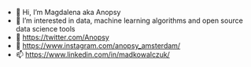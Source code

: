 - 👋 Hi, I’m Magdalena aka Anopsy
- 👀 I’m interested in data, machine learning algorithms and open source data science tools
- 🌱 https://twitter.com/Anopsy
- 💞️ https://www.instagram.com/anopsy_amsterdam/ 
- 📫 https://www.linkedin.com/in/madkowalczuk/ 

<!---
anopsy/anopsy is a ✨ special ✨ repository because its `README.md` (this file) appears on your GitHub profile.
You can click the Preview link to take a look at your changes.
--->
